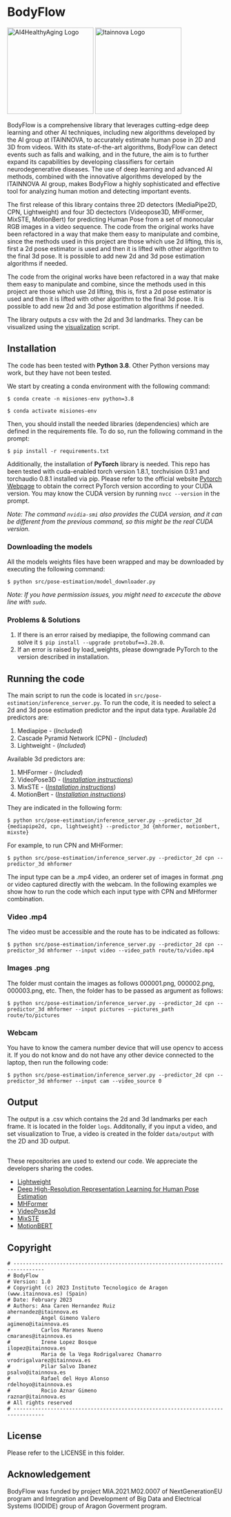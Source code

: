 # BodyFlow

<img src="figures/AI4HealthyAging_logo.png" alt="AI4HealthyAging Logo" width="200"/> <img src="figures/itainnova_logo.png" alt="Itainnova Logo" width="200"/>

BodyFlow is a comprehensive library that leverages cutting-edge deep learning and other AI techniques, including new algorithms developed by the AI group at ITAINNOVA, to accurately estimate human pose in 2D and 3D from videos. With its state-of-the-art algorithms, BodyFlow can detect events such as falls and walking, and in the future, the aim is to further expand its capabilities by developing classifiers for certain neurodegenerative diseases. The use of deep learning and advanced AI methods, combined with the innovative algorithms developed by the ITAINNOVA AI group, makes BodyFlow a highly sophisticated and effective tool for analyzing human motion and detecting important events.

The first release of this library contains three 2D detectors (MediaPipe2D, CPN, Lightweight) and four 3D dectectors (Videopose3D, MHFormer, MixSTE, MotionBert) for predicting Human Pose from a set of monocular RGB images in a video sequence. The code from the original works have been refactored in a way that make them easy to manipulate and combine, since the methods used in this project are those which use 2d lifting, this is, first a 2d pose estimator is used and then it is lifted with other algorithm to the final 3d pose. It is possible to add new 2d and 3d pose estimation algorithms if needed.

The code from the original works have been refactored in a way that make them easy to manipulate and combine, since the methods used in this project are those which use 2d lifting, this is, first a 2d pose estimator is used and then it is lifted with other algorithm to the final 3d pose. It is possible to add new 2d and 3d pose estimation algorithms if needed.

The library outputs a csv with the 2d and 3d landmarks. They can be visualized using the [visualization](src/pose-estimation/common_pose/visualization.py) script.

## Installation
The code has been tested with **Python 3.8**. Other Python versions may work, but they have not been tested.

We start by creating a conda environment with the following command:

`$ conda create -n misiones-env python=3.8`

`$ conda activate misiones-env`

Then, you should install the needed libraries (dependencies) which are defined in the requirements file. To do so, run the following command in the prompt:

`$ pip install -r requirements.txt`

Additionally, the installation of **PyTorch** library is needed. This repo has been tested with cuda-enabled torch version 1.8.1, torchvision 0.9.1 and torchaudio 0.8.1 installed via pip. Please refer to the official website [Pytorch Webpage](https://pytorch.org/) to obtain the correct PyTorch version according to your CUDA version. You may know the CUDA version by running `nvcc --version` in the prompt.


*Note: The command `nvidia-smi` also provides the CUDA version, and it can be different from the previous command, so this might be the real CUDA version.*

### Downloading the models

All the models weights files have been wrapped and may be downloaded by executing the following command:

`$ python src/pose-estimation/model_downloader.py`

*Note: If you have permission issues, you might need to excecute the above line with `sudo`.*

### Problems & Solutions

1. If there is an error raised by mediapipe, the following command can solve it `$ pip install --upgrade protobuf==3.20.0`.
2. If an error is raised by load_weights, please downgrade PyTorch to the version described in installation.

## Running the code

The main script to run the code is located in `src/pose-estimation/inference_server.py`.
To run the code, it is needed to select a 2d and 3d pose estimation predictor and the input data type.
Available 2d predictors are:
1. Mediapipe - (*Included*)
2. Cascade Pyramid Network (CPN) - (*Included*)
3. Lightweight - (*Included*)

Available 3d predictors are:
1. MHFormer - (*Included*)
2. VideoPose3D - (*[Installation instructions](src/pose-estimation/models/predictors_3d/videopose/VideoPose3D_installation.md)*)
3. MixSTE - (*[Installation instructions](src/pose-estimation/models/predictors_3d/mixste/MixSTE_installation.md)*)
4. MotionBert - (*[Installation instructions](src/pose-estimation/models/predictors_3d/motionbert/MotionBert_installation.md)*)

They are indicated in the following form:

`$ python src/pose-estimation/inference_server.py --predictor_2d {mediapipe2d, cpn, lightweight} --predictor_3d {mhformer, motionbert, mixste}`

For example, to run CPN and MHFormer:

`$ python src/pose-estimation/inference_server.py --predictor_2d cpn --predictor_3d mhformer`

The input type can be a .mp4 video, an orderer set of images in format .png or video captured directly with the webcam. In the following examples we show how to run the code which each input type with CPN and MHformer combination.

### Video .mp4
The video must be accessible and the route has to be indicated as follows:

`$ python src/pose-estimation/inference_server.py --predictor_2d cpn --predictor_3d mhformer --input video --video_path route/to/video.mp4`

### Images .png
The folder must contain the images as follows 000001.png, 000002.png, 000003.png, etc. Then, the folder has to be passed as argument as follows:

`$ python src/pose-estimation/inference_server.py --predictor_2d cpn --predictor_3d mhformer --input pictures --pictures_path route/to/pictures`

### Webcam
You have to know the camera number device that will use opencv to access it. If you do not know and do not have any other device connected to the laptop, then run the following code:

`$ python src/pose-estimation/inference_server.py --predictor_2d cpn --predictor_3d mhformer --input cam --video_source 0`

## Output
The output is a .csv which contains the 2d and 3d landmarks per each frame. It is located in the folder `logs`. Additonally, if you input a video, and set visualization to True, a video is created in the folder `data/output` with the 2D and 3D output.

##  

These repositories are used to extend our code. We appreciate the developers sharing the codes.


- [Lightweight](https://github.com/Daniil-Osokin/lightweight-human-pose-estimation.pytorch)
- [Deep High-Resolution Representation Learning for Human Pose Estimation](https://github.com/leoxiaobin/deep-high-resolution-net.pytorch)
- [MHFormer](https://github.com/Vegetebird/MHFormer)
- [VideoPose3d](https://github.com/facebookresearch/VideoPose3D)
- [MixSTE](https://github.com/JinluZhang1126/MixSTE)
- [MotionBERT](https://github.com/Walter0807/MotionBERT)

## Copyright
```
# --------------------------------------------------------------------------------
# BodyFlow
# Version: 1.0
# Copyright (c) 2023 Instituto Tecnologico de Aragon (www.itainnova.es) (Spain)
# Date: February 2023
# Authors: Ana Caren Hernandez Ruiz                      ahernandez@itainnova.es
#          Angel Gimeno Valero                              agimeno@itainnova.es
#          Carlos Maranes Nueno                            cmaranes@itainnova.es
#          Irene Lopez Bosque                                ilopez@itainnova.es
#          Maria de la Vega Rodrigalvarez Chamarro   vrodrigalvarez@itainnova.es
#          Pilar Salvo Ibanez                                psalvo@itainnova.es
#          Rafael del Hoyo Alonso                          rdelhoyo@itainnova.es
#          Rocio Aznar Gimeno                                raznar@itainnova.es
# All rights reserved 
# --------------------------------------------------------------------------------
```

## License

Please refer to the LICENSE in this folder.

## Acknowledgement

BodyFlow was funded by project MIA.2021.M02.0007 of NextGenerationEU program and Integration and Development of Big Data and Electrical Systems (IODIDE) group of Aragon Goverment program.